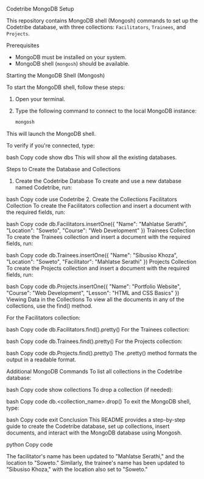 Codetribe MongoDB Setup

This repository contains MongoDB shell (Mongosh) commands to set up the Codetribe database, with three collections: `Facilitators`, `Trainees`, and `Projects`.

Prerequisites

- MongoDB must be installed on your system.
- MongoDB shell (`mongosh`) should be available.

 Starting the MongoDB Shell (Mongosh)

To start the MongoDB shell, follow these steps:

1. Open your terminal.
2. Type the following command to connect to the local MongoDB instance:

   ```bash
   mongosh
This will launch the MongoDB shell.

To verify if you're connected, type:

bash
Copy code
show dbs
This will show all the existing databases.

Steps to Create the Database and Collections
1. Create the Codetribe Database
To create and use a new database named Codetribe, run:

bash
Copy code
use Codetribe
2. Create the Collections
Facilitators Collection
To create the Facilitators collection and insert a document with the required fields, run:

bash
Copy code
db.Facilitators.insertOne({
  "Name": "Mahlatse Serathi",
  "Location": "Soweto",
  "Course": "Web Development"
})
Trainees Collection
To create the Trainees collection and insert a document with the required fields, run:

bash
Copy code
db.Trainees.insertOne({
  "Name": "Sibusiso Khoza",
  "Location": "Soweto",
  "Facilitator": "Mahlatse Serathi"
})
Projects Collection
To create the Projects collection and insert a document with the required fields, run:

bash
Copy code
db.Projects.insertOne({
  "Name": "Portfolio Website",
  "Course": "Web Development",
  "Lesson": "HTML and CSS Basics"
})
Viewing Data in the Collections
To view all the documents in any of the collections, use the find() method.

For the Facilitators collection:

bash
Copy code
db.Facilitators.find().pretty()
For the Trainees collection:

bash
Copy code
db.Trainees.find().pretty()
For the Projects collection:

bash
Copy code
db.Projects.find().pretty()
The .pretty() method formats the output in a readable format.

Additional MongoDB Commands
To list all collections in the Codetribe database:

bash
Copy code
show collections
To drop a collection (if needed):

bash
Copy code
db.<collection_name>.drop()
To exit the MongoDB shell, type:

bash
Copy code
exit
Conclusion
This README provides a step-by-step guide to create the Codetribe database, set up collections, insert documents, and interact with the MongoDB database using Mongosh.

python
Copy code

The facilitator's name has been updated to "Mahlatse Serathi," and the location to "Soweto." Similarly, the trainee's name has been updated to "Sibusiso Khoza," with the location also set to "Soweto."
